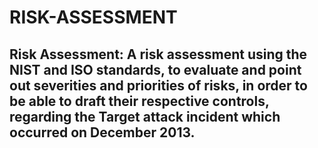 # RISK-ASSESSMENT
## Risk Assessment:  A risk assessment using the NIST and ISO standards, to evaluate and point out severities and priorities of risks, in order to be able to draft their respective controls, regarding the Target attack incident which occurred on December 2013.
